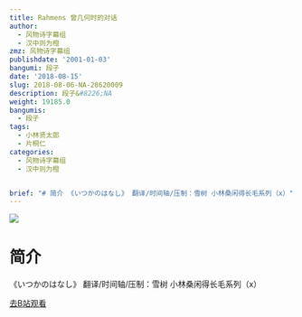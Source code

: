 ```yaml
---
title: Rahmens 曾几何时的对话
author:
  - 风物诗字幕组
  - 汉中则为橙
zmz: 风物诗字幕组
publishdate: '2001-01-03'
bangumi: 段子
date: '2018-08-15'
slug: 2018-08-06-NA-28620009
description: 段子&#8226;NA
weight: 19185.0
bangumis:
  - 段子
tags:
  - 小林贤太郎
  - 片桐仁
categories:
  - 风物诗字幕组
  - 汉中则为橙


brief: "# 简介 《いつかのはなし》 翻译/时间轴/压制：雪树 小林桑闲得长毛系列（x）"
---
```

![](https://i.imgur.com/tNokrIK.jpg)
# 简介  
《いつかのはなし》
翻译/时间轴/压制：雪树
小林桑闲得长毛系列（x）  

[去B站观看](https://www.bilibili.com/video/av28620009/)
 
